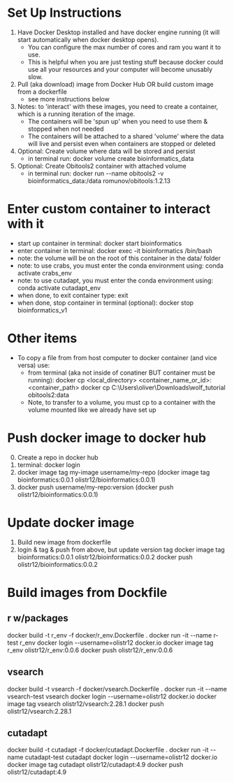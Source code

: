 # Set Up Instructions
1. Have Docker Desktop installed and have docker engine running (it will start automatically when docker desktop opens). 
    - You can configure the max number of cores and ram you want it to use. 
    - This is helpful when you are just testing stuff because docker could use all your resources and your computer will become unusably slow.
2. Pull (aka download) image from Docker Hub OR build custom image from a dockerfile
    - see more instructions below
4. Notes: to 'interact' with these images, you need to create a container, which is a running iteration of the image. 
    - The containers will be 'spun up' when you need to use them & stopped when not needed
    - The containers will be attached to a shared 'volume' where the data will live and persist even when containers are stopped or deleted
5. Optional: Create volume where data will be stored and persist
    - in terminal run: docker volume create bioinformatics_data
6. Optional: Create Obitools2 container with attached volume
    - in terminal run: docker run --name obitools2 -v bioinformatics_data:/data romunov/obitools:1.2.13


# Enter custom container to interact with it
- start up container in terminal: 
    docker start bioinformatics
- enter container in terminal: 
    docker exec -it bioinformatics /bin/bash
- note: the volume will be on the root of this container in the data/ folder
- note: to use crabs, you must enter the conda environment using: conda activate crabs_env
- note: to use cutadapt, you must enter the conda environment using: conda activate cutadapt_env
- when done, to exit container type: exit
- when done, stop container in terminal (optional): 
    docker stop bioinformatics_v1


# Other items
* To copy a file from from host computer to docker container (and vice versa) use:
    - from terminal (aka not inside of conatiner BUT container must be running): 
        docker cp <local_directory> <container_name_or_id>:<container_path>
        docker cp C:\Users\oliver\Downloads\wolf_tutorial obitools2:data
    - Note, to transfer to a volume, you must cp to a container with the volume mounted like we already have set up


# Push docker image to docker hub
0. Create a repo in docker hub
1. terminal: docker login
2. docker image tag my-image username/my-repo (docker image tag bioinformatics:0.0.1 olistr12/bioinformatics:0.0.1)
3. docker push username/my-repo:version (docker push olistr12/bioinformatics:0.0.1)

# Update docker image
1. Build new image from dockerfile
2. login & tag & push from above, but update version tag 
    docker image tag bioinformatics:0.0.1 olistr12/bioinformatics:0.0.2
    docker push olistr12/bioinformatics:0.0.2


# Build images from Dockfile

## r w/packages
docker build -t r_env -f docker/r_env.Dockerfile .
docker run -it --name r-test r_env
docker login --username=olistr12 docker.io
docker image tag r_env olistr12/r_env:0.0.6
docker push olistr12/r_env:0.0.6


## vsearch
docker build -t vsearch -f docker/vsearch.Dockerfile .
docker run -it --name vsearch-test vsearch
docker login --username=olistr12 docker.io
docker image tag vsearch olistr12/vsearch:2.28.1
docker push olistr12/vsearch:2.28.1

## cutadapt
docker build -t cutadapt -f docker/cutadapt.Dockerfile .
docker run -it --name cutadapt-test cutadapt
docker login --username=olistr12 docker.io
docker image tag cutadapt olistr12/cutadapt:4.9
docker push olistr12/cutadapt:4.9
